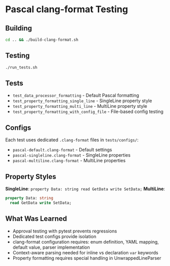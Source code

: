 # Pascal clang-format Testing

## Building
```bash
cd .. && ./build-clang-format.sh
```

## Testing
```bash
./run_tests.sh
```

## Tests
- `test_data_processor_formatting` - Default Pascal formatting
- `test_property_formatting_single_line` - SingleLine property style
- `test_property_formatting_multi_line` - MultiLine property style  
- `test_property_formatting_with_config_file` - File-based config testing

## Configs
Each test uses dedicated `.clang-format` files in `tests/configs/`:
- `pascal-default.clang-format` - Default settings
- `pascal-singleline.clang-format` - SingleLine properties
- `pascal-multiline.clang-format` - MultiLine properties

## Property Styles
**SingleLine**: `property Data: string read GetData write SetData;`
**MultiLine**: 
```pascal
property Data: string
  read GetData write SetData;
```

## What Was Learned
- Approval testing with pytest prevents regressions
- Dedicated test configs provide isolation
- clang-format configuration requires: enum definition, YAML mapping, default value, parser implementation
- Context-aware parsing needed for inline vs declaration `var` keywords
- Property formatting requires special handling in UnwrappedLineParser